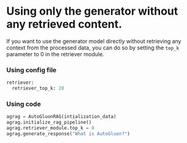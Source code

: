 # Using only the generator without any retrieved content.

If you want to use the generator model directly without retrieving any context from the processed data, you can do so by setting the `top_k` parameter to 0 in the retriever module. 

### Using config file

```python
retriever:
  retriever_top_k: 20
```

### Using code

```python
agrag = AutoGluonRAG(intialization_data)
agrag.initialize_rag_pipeline()
agrag.retriever_module.top_k = 0
agrag.generate_response("What is AutoGluon?")
```
